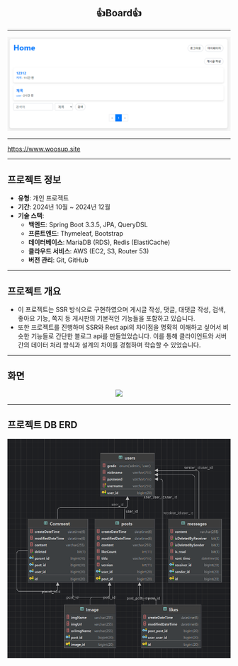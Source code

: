 <div align="center">
   <h2>👍Board👍</h2>
</div>

---
<div align="center">
    <img src="src/main/resources/image/img_3.png" width="600">
</div>

---
https://www.woosup.site

---
## 프로젝트 정보
- **유형**: 개인 프로젝트
- **기간**: 2024년 10월 ~ 2024년 12월
- **기술 스택**:
    - **백엔드**: Spring Boot 3.3.5, JPA, QueryDSL
    - **프론트엔드**: Thymeleaf, Bootstrap
    - **데이터베이스**: MariaDB (RDS), Redis (ElastiCache)
    - **클라우드 서비스**: AWS (EC2, S3, Router 53)
    - **버전 관리**: Git, GitHub
---

## 프로젝트 개요
- 이 프로젝트는 SSR 방식으로 구현하였으며 게시글 작성, 댓글, 대댓글 작성, 검색, 좋아요 기능, 쪽지 등 게시판의 기본적인 기능들을 포함하고 있습니다.
- 또한 프로젝트를 진행하며 SSR와 Rest api의 차이점을 명확히 이해하고 싶어서 비슷한 기능들로 간단한 블로그 api를 만들었었습니다. 이를 통해 클라이언트와 서버 간의 데이터 처리 방식과 설계의 차이를 경험하며 학습할 수 있었습니다.

---
## 화면
<div align="center">
    <img src="src/main/resources/image/img_1.png" width="700">
</div>

---
## 프로젝트 DB ERD
<div align="center">
    <img src="src/main/resources/image/img_2.png" width="700">
</div>
